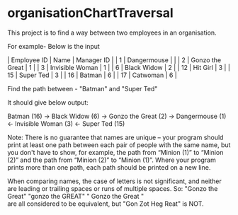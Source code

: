 # organisationChartTraversal
This project is to find a way between two employees in an organisation. 

For example- Below is the input

  | Employee ID | Name            | Manager ID |
  | 1           | Dangermouse     |            |
  | 2           | Gonzo the Great | 1          |
  | 3           | Invisible Woman | 1          |
  | 6           | Black Widow     | 2          |
  | 12          | Hit Girl        | 3          |
  | 15          | Super Ted       | 3          |
  | 16          | Batman          | 6          |
  | 17          | Catwoman        | 6          |
  
Find the path between - "Batman" and "Super Ted"

It should give below output:

Batman (16) -> Black Widow (6) -> Gonzo the Great (2) -> Dangermouse (1) <- Invisible Woman (3) <- Super Ted (15)

Note: There is no guarantee that names are unique – your program should print at least one path between each pair of
 people with the same name, but you don't have to show, for example, the path from “Minion (1)” to “Minion (2)” 
 and the path from “Minion (2)” to “Minion (1)”. Where your program prints more than one path, 
 each path should be printed on a new line.
 
 When comparing names, the case of letters is not significant, and neither are leading or trailing spaces or runs of multiple spaces. 
 So: "Gonzo the Great"
    "gonzo the GREAT" 
	" Gonzo the Great "  
are all considered to be equivalent, but 
  "Gon Zot Heg Reat" is NOT.